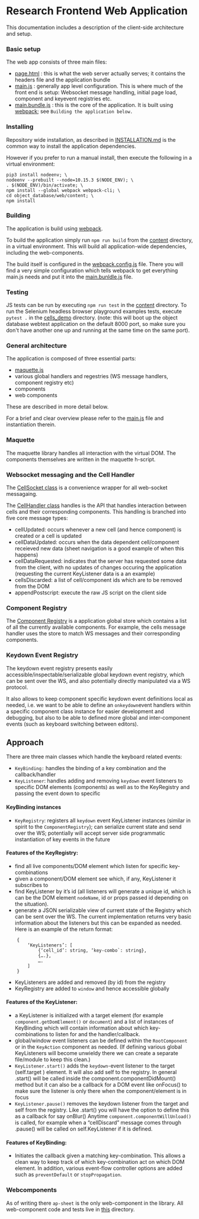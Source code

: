 # Research Frontend Web Application

This documentation includes a description of the client-side architecture and setup.

### Basic setup
The web app consists of three main files:
* [page.html](./page.html) : this is what the web server actually serves; it contains the headers file and the application bundle
* [main.js](main.js) : generally app level configuration. This is where much of the front end is setup: Websocket message handling, initial page load, component and keyevent registries etc.
* [main.bundle.js](../dist/main.bundle.js) : this is the core of the application. It is built using [webpack](https://webpack.js.org/concepts/); see `Building the application below.`

### Installing
Repository wide installation, as described in [INSTALLATION.md](../../../INSTALLATION.md) is the common way to install the application dependencies.

However if you prefer to run a manual install, then execute the following in a virtual environment:
```
pip3 install nodeenv; \
nodeenv --prebuilt --node=10.15.3 $(NODE_ENV); \
. $(NODE_ENV)/bin/activate; \
npm install --global webpack webpack-cli; \
cd object_database/web/content; \
npm install
```

### Building
 The application is build using [webpack](https://webpack.js.org/concepts/).

To build the application simply run `npm run build` from the [content](../) directory, in a virtual environment. This will build all application-wide dependencies, including the web-components.

The build itself is configured in the [webpack.config.js](../webpack.config.js) file. There you will find a very simple configuration which tells webpack to get everything main.js needs and put it into the [main.bunldle.js](../dist/main.bundle.js) file.

### Testing

JS tests can be run by executing `npm run test` in the [content](../) directory. To run the Selenium headless browser playground examples tests, execute `pytest .` in the [cells_demo](../../cells_demo) directory.
(note: this will boot up the object database webtest application on the default 8000 port, so make sure you don't have another one up and running at the same time on the same port).

### General architecture

The application is composed of three essential parts:

* [maquette.js](https://maquettejs.org/)
* various global handlers and regestries (WS message handlers, component registry etc)
* components
* web components

These are described in more detail below.

For a brief and clear overview please refer to the [main.js](../main.js) file and instantiation therein.

### Maquette

The maquette library handles all interaction with the virtual DOM. The components themselves are written in the maquette h-script.

### Websocket messaging and the Cell Handler

The [CellSocket class](../CellSocket.js) is a convenience wrapper for all web-socket messagaing.

The [CellHandler class](../NewCellHandler.js) handles is the API that handles interaction between cells and their corresponding components. This handling is branched into five core message types:

* cellUpdated: occurs whenever a new cell (and hence component) is created or a cell is updated
* cellDataUpdated: occurs when the data dependent cell/component receieved new data (sheet navigation is a good example of when this happens)
* cellDataRequested: indicates that the server has requested some data from the client, with no updates of changes occuring the application (requesting the current KeyListener data is a an example)
* cellsDiscarded: a list of cell/component ids which are to be removed from the DOM
* appendPostscript: execute the raw JS script on the client side

### Component Registry

The [Component Registry](../ComponentRegistry.js) is a application global store which contains a list of all the currently available components. For example, the cells message handler uses the store to match WS messages and their corresponding components.

### Keydown Event Registry

The keydown event registry presents easily accessible/inspectable/serializable global keydown event registry, which can be sent over the WS, and also potentially directly manipulated via a WS protocol.

It also allows  to keep component specific keydown event definitions local as needed, i.e. we want to be able to define an `onkeydown`event handlers within a specific component class instance for easier development and debugging, but also to be able to defined more global and inter-component events  (such as keyboard switching between editors).

## Approach
There are three main classes which handle the keyboard related events:
* `KeyBinding:` handles the binding of a key combination and the callback/handler
* `KeyListener`: handles adding and removing `keydown` event listeners to specific DOM elements (components) as well as to the KeyRegistry and passing the event down to specific

#### KeyBinding instances
* `KeyRegistry`: registers all `keydown` event KeyListener instances (similar in spirit to the `ComponentRegistry`); can serialize current state and send over the WS; potentially will accept server side programmatic instantiation of key events in the future

#### Features of the KeyRegistry:
* find all live components/DOM element which listen for specific key-combinations
* given a component/DOM element see which, if any, KeyListener it subscribes to
* find KeyListener by it’s id (all listeners will generate a unique id, which is can be the DOM element `nodeName`, id or props passed id depending on the situation).
* generate a JSON serializable view of current state of the Registry which can be sent over the WS. The current implementation returns very basic information about the listeners but this can be expanded as needed. Here is an example of the return format:
```
	{
		‘KeyListeners’: [
			{‘cell_id’: string, ‘key-combo`: string},
			{….},
			….
		]
	}
```
* KeyListeners  are added and removed (by id) from the registry
* KeyRegistry are added to `window` and hence accessible globally

#### Features of the KeyListener:
* a KeyListener is initialized with a target  element (for example `component.getDomElement()` or `document`) and a list of instances of KeyBinding which will contain information about which key-combinations to listen for and the handler/callback.
* global/window event listeners can be defined within the `RootComponent` or in the `KeyAction` component as needed. (If defining various global KeyListeners will become unwieldy there we can create a separate file/module to keep this clean.)
*  `KeyListener.start()` adds the `keydown`-event listener to the target (self.target ) element. It will also add self to the registry. In general .start() will be called inside the component.componentDidMount() method but it can also be a callback for a DOM event like onFocus() to make sure the listener is only there when the component/element is in focus
* `KeyListener.pause()` removes the keydown listener from the target and self from the registry. Like .start() you will have the option to define this as a callback for say onBlur() Anytime `component.componentWillUnload()`  is called, for example when a “cellDiscard” message comes through .pause()  will be called on self.KeyListener if it is defined.

#### Features of KeyBinding:
* Initiates the callback given a matching key-combination. This allows a clean way to keep track of which key-combination act on which DOM element. In addition, various event-flow controller options are added such as `preventDefault` or `stopPropagation`.


### Webcomponents

As of writing there `ap-sheet` is the only web-component in the library. All web-component code and tests live in [this](../webcomponents) directory.
